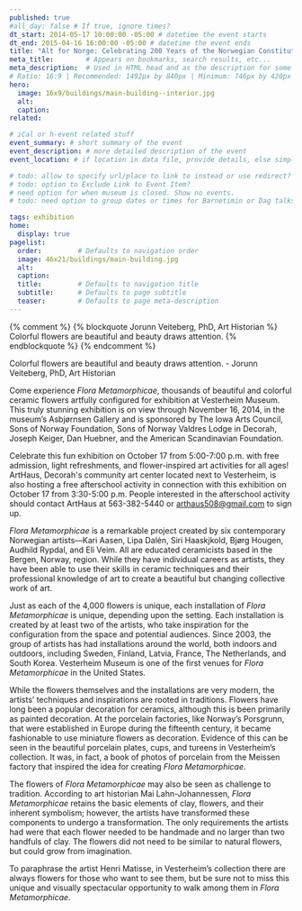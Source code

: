 ```yaml
---
published: true
#all_day: false # If true, ignore times?
dt_start: 2014-05-17 10:00:00 -05:00 # datetime the event starts
dt_end: 2015-04-16 16:00:00 -05:00 # datetime the event ends
title: "Alt for Norge: Celebrating 200 Years of the Norwegian Constitution" # event name (or title)
meta_title:        # Appears on bookmarks, search results, etc...
meta_description:  # Used in HTML head and as the description for some search engines
# Ratio: 16:9 | Recommended: 1492px by 840px | Minimum: 746px by 420px
hero:
  image: 16x9/buildings/main-building--interior.jpg
  alt: 
  caption:
related:

# iCal or h-event related stuff
event_summary: # short summary of the event
event_description: # more detailed description of the event
event_location: # if location in data file, provide details, else simply this.

# todo: allow to specify url/place to link to instead or use redirect? Thinking for special exihibits or regular events
# todo: option to Exclude Link to Event Item?
# need option for when museum is closed. Show no events.
# todo: need option to group dates or times for Barnetimin or Dag talks during Nordic Fest?

tags: exhibition
home:
  display: true
pagelist:
  order:         # Defaults to navigation order
  image: 46x21/buildings/main-building.jpg
  alt:
  caption: 
  title:         # Defaults to navigation title
  subtitle:      # Defaults to page subtitle
  teaser:        # Defaults to page meta-description
---
```

{% comment %}
{% blockquote Jorunn Veiteberg, PhD, Art Historian %}
Colorful flowers are beautiful and beauty draws attention.
{% endblockquote %}
{% endcomment %}

Colorful flowers are beautiful and beauty draws attention. - Jorunn Veiteberg, PhD, Art Historian

Come experience _Flora Metamorphicae_, thousands of beautiful and colorful ceramic flowers artfully configured for exhibition at Vesterheim Museum. This truly stunning exhibition is on view through November 16, 2014, in the museum’s Asbjørnsen Gallery and is sponsored by The Iowa Arts Council, Sons of Norway Foundation, Sons of Norway Valdres Lodge in Decorah, Joseph Keiger,  Dan Huebner, and the American Scandinavian Foundation. 

Celebrate this fun exhibition on October 17 from 5:00-7:00 p.m. with free admission, light refreshments, and flower-inspired art activities for all ages! ArtHaus, Decorah's community art center located next to Vesterheim, is also hosting a free afterschool  activity in connection with this exhibition on October 17 from 3:30-5:00 p.m. People interested in the afterschool activity should contact ArtHaus at 563-382-5440 or arthaus508@gmail.com to sign up.

_Flora Metamorphicae_ is a remarkable project created by six contemporary Norwegian artists—Kari Aasen, Lipa Dalén, Siri Haaskjkold, Bjørg Hougen, Audhild Rypdal, and Eli Veim. All are educated ceramicists based in the Bergen, Norway, region. While they have individual careers as artists, they have been able to use their skills in ceramic techniques and their professional knowledge of art to create a beautiful but changing collective work of art. 

Just as each of the 4,000 flowers is unique, each installation of _Flora Metamorphicae_ is unique, depending upon the setting. Each installation is created by at least two of the artists, who take inspiration for the configuration from the space and potential audiences. Since 2003, the group of artists has had installations around the world, both indoors and outdoors, including Sweden, Finland, Latvia, France, The Netherlands, and South Korea. Vesterheim Museum is one of the first venues for _Flora Metamorphicae_ in the United States.

While the flowers themselves and the installations are very modern, the artists’ techniques and inspirations are rooted in traditions. Flowers have long been a popular decoration for ceramics, although this is been primarily as painted decoration. At the porcelain factories, like Norway’s Porsgrunn, that were established in Europe during the fifteenth century, it became fashionable to use miniature flowers as decoration. Evidence of this can be seen in the beautiful porcelain plates, cups, and tureens in Vesterheim’s collection. It was, in fact, a book of photos of porcelain from the Meissen factory that inspired the idea for creating _Flora Metamorphicae_.

The flowers of _Flora Metamorphicae_ may also be seen as challenge to tradition. According to art historian Mai Lahn-Johannessen, _Flora Metamorphicae_ retains the basic elements of clay, flowers, and their inherent symbolism; however, the artists have transformed these components to undergo a transformation. The only requirements the artists had were that each flower needed to be handmade and no larger than two handfuls of clay. The flowers did not need to be similar to natural flowers, but could grow from imagination.

To paraphrase the artist Henri Matisse, in Vesterheim’s collection there are always flowers for those who want to see them, but be sure not to miss this unique and visually spectacular opportunity to walk among them in _Flora Metamorphicae_.
